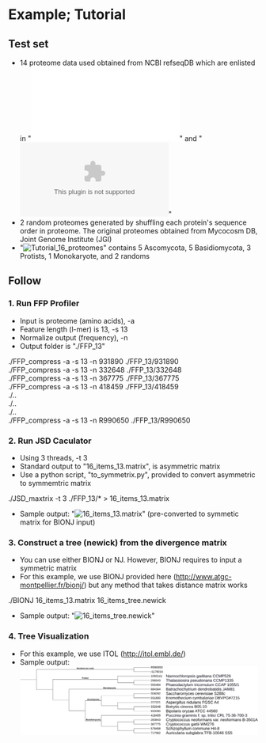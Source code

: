 # Example; Tutorial  

## Test set  
* 14 proteome data used obtained from NCBI refseqDB which are enlisted in "![16_items_list.ods](16_items_list.ods)" and "![16_items_list.xlsx](16_items_list.xlsx)"  
* 2 random proteomes generated by shuffling each protein's sequence order in proteome. The original proteomes obtained from Mycocosm DB, Joint Genome Institute (JGI)
* "![Tutorial_16_proteomes](Tutorial_16_proteomes)" contains 5 Ascomycota, 5 Basidiomycota, 3 Protists, 1 Monokaryote, and 2 randoms

## Follow  

### 1. Run FFP Profiler  
* Input is proteome (amino acids), -a  
* Feature length (l-mer) is 13, -s 13  
* Normalize output (frequency), -n  
* Output folder is "./FFP_13"  

./FFP_compress -a -s 13 -n 931890 ./FFP_13/931890  
./FFP_compress -a -s 13 -n 332648 ./FFP_13/332648  
./FFP_compress -a -s 13 -n 367775 ./FFP_13/367775  
./FFP_compress -a -s 13 -n 418459 ./FFP_13/418459  
./..  
./..  
./..  
./FFP_compress -a -s 13 -n R990650 ./FFP_13/R990650  


### 2. Run JSD Caculator
* Using 3 threads, -t 3  
* Standard output to "16_items_13.matrix", is asymmetric matrix  
* Use a python script, "to_symmetrix.py", provided to convert asymmetric to symmemtric matrix

./JSD_maxtrix -t 3 ./FFP_13/* > 16_items_13.matrix  

* Sample output: "![16_items_13.matrix](16_items_13.matrix)" (pre-converted to symmetic matrix for BIONJ input)  


### 3. Construct a tree (newick) from the divergence matrix 
* You can use either BIONJ or NJ. However, BIONJ requires to input a symmetric matrix  
* For this example, we use BIONJ provided here (http://www.atgc-montpellier.fr/bionj/) but any method that takes distance matrix works  

./BIONJ 16_items_13.matrix 16_items_tree.newick  

* Sample output: "![16_items_tree.newick](16_items_tree.newick)"  


### 4. Tree Visualization
* For this example, we use ITOL (http://itol.embl.de/)
* Sample output: ![Tutorial-16_items_tree.png](Tutorial-16_items_tree.png)
